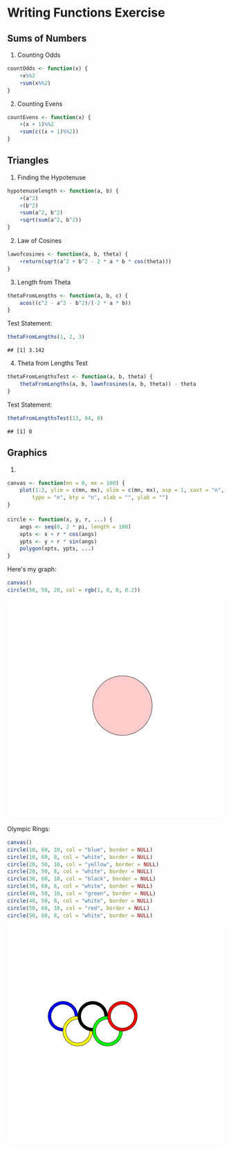 Writing Functions Exercise 
========================================================
## Sums of Numbers

1. Counting Odds

```r
countOdds <- function(x) {
    +x%%2
    +sum(x%%2)
}
```

2. Counting Evens

```r
countEvens <- function(x) {
    +(x + 1)%%2
    +sum(c((x + 1)%%2))
}
```


## Triangles

1. Finding the Hypotenuse

```r
hypotenuselength <- function(a, b) {
    +(a^2)
    +(b^2)
    +sum(a^2, b^2)
    +sqrt(sum(a^2, b^2))
}
```


2. Law of Cosines 


```r
lawofcosines <- function(a, b, theta) {
    +return(sqrt(a^2 + b^2 - 2 * a * b * cos(theta)))
}
```


3. Length from Theta


```r
thetaFromLengths <- function(a, b, c) {
    acos((c^2 - a^2 - b^2)/(-2 * a * b))
}
```

Test Statement:

```r
thetaFromLengths(1, 2, 3)
```

```
## [1] 3.142
```


4. Theta from Lengths Test

```r
thetaFromLengthsTest <- function(a, b, theta) {
    thetaFromLengths(a, b, lawofcosines(a, b, theta)) - theta
}
```

Test Statement: 

```r
thetaFromLengthsTest(13, 84, 0)
```

```
## [1] 0
```



## Graphics 


1. 

```r
canvas <- function(mn = 0, mx = 100) {
    plot(1:2, ylim = c(mn, mx), xlim = c(mn, mx), asp = 1, xaxt = "n", yaxt = "n", 
        type = "n", bty = "n", xlab = "", ylab = "")
}

circle <- function(x, y, r, ...) {
    angs <- seq(0, 2 * pi, length = 100)
    xpts <- x + r * cos(angs)
    ypts <- y + r * sin(angs)
    polygon(xpts, ypts, ...)
}
```



Here's my graph:

```r
canvas()
circle(50, 50, 20, col = rgb(1, 0, 0, 0.2))
```

![plot of chunk unnamed-chunk-10](figure/unnamed-chunk-10.png) 


Olympic Rings:


```r
canvas()
circle(10, 60, 10, col = "blue", border = NULL)
circle(10, 60, 8, col = "white", border = NULL)
circle(20, 50, 10, col = "yellow", border = NULL)
circle(20, 50, 8, col = "white", border = NULL)
circle(30, 60, 10, col = "black", border = NULL)
circle(30, 60, 8, col = "white", border = NULL)
circle(40, 50, 10, col = "green", border = NULL)
circle(40, 50, 8, col = "white", border = NULL)
circle(50, 60, 10, col = "red", border = NULL)
circle(50, 60, 8, col = "white", border = NULL)
```

![plot of chunk unnamed-chunk-11](figure/unnamed-chunk-11.png) 











